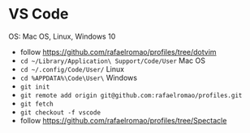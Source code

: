 # VS Code

OS: Mac OS, Linux, Windows 10

- follow https://github.com/rafaelromao/profiles/tree/dotvim
- `cd ~/Library/Application\ Support/Code/User` Mac OS
- `cd ~/.config/Code/User/` Linux
- `cd %APPDATA%\Code\User\` Windows
- `git init`
- `git remote add origin git@github.com:rafaelromao/profiles.git`
- `git fetch`
- `git checkout -f vscode`
- follow https://github.com/rafaelromao/profiles/tree/Spectacle
